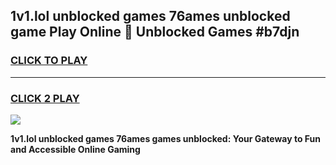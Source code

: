 
## 1v1.lol unblocked games 76ames unblocked game Play Online 👋 Unblocked Games #b7djn
<h3>
<a href="https://premium.freeplayer.one?title=1v1.lol_unblocked_games_76ames&ref=21F">CLICK TO PLAY</a></h3>
<hr>

<h3>
<a href="https://premium.freeplayer.one?title=1v1.lol_unblocked_games_76ames&ref=21F">CLICK 2 PLAY</a>
  
</h3>

<a href="https://premium.freeplayer.one?title=1v1.lol_unblocked_games_76ames&ref=21F/"><img src="https://clearcache.store/games.png"></a>


**1v1.lol unblocked games 76ames games unblocked: Your Gateway to Fun and Accessible Online Gaming**
